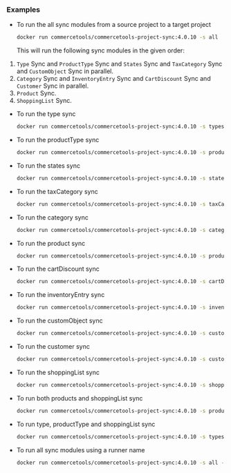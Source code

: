 ### Examples
 - To run the all sync modules from a source project to a target project
   ```bash
   docker run commercetools/commercetools-project-sync:4.0.10 -s all
   ```
   This will run the following sync modules in the given order:
 1. `Type` Sync and `ProductType` Sync and `States` Sync and `TaxCategory` Sync and `CustomObject` Sync in parallel.
 2. `Category` Sync and `InventoryEntry` Sync and `CartDiscount` Sync and `Customer` Sync in parallel.
 3. `Product` Sync.
 4. `ShoppingList` Sync.

 - To run the type sync
   ```bash
   docker run commercetools/commercetools-project-sync:4.0.10 -s types
   ```

 - To run the productType sync
   ```bash
   docker run commercetools/commercetools-project-sync:4.0.10 -s productTypes
   ```

- To run the states sync
   ```bash
   docker run commercetools/commercetools-project-sync:4.0.10 -s states
   ```
- To run the taxCategory sync
   ```bash
   docker run commercetools/commercetools-project-sync:4.0.10 -s taxCategories
   ```

- To run the category sync
   ```bash
   docker run commercetools/commercetools-project-sync:4.0.10 -s categories
   ```

- To run the product sync
   ```bash
   docker run commercetools/commercetools-project-sync:4.0.10 -s products
   ```

- To run the cartDiscount sync
   ```bash
   docker run commercetools/commercetools-project-sync:4.0.10 -s cartDiscounts
   ```

- To run the inventoryEntry sync
   ```bash
   docker run commercetools/commercetools-project-sync:4.0.10 -s inventoryEntries
   ```

- To run the customObject sync
   ```bash
   docker run commercetools/commercetools-project-sync:4.0.10 -s customObjects
   ```

- To run the customer sync
   ```bash
   docker run commercetools/commercetools-project-sync:4.0.10 -s customers
   ```
  
- To run the shoppingList sync
   ```bash
   docker run commercetools/commercetools-project-sync:4.0.10 -s shoppingLists
   ```
- To run both products and shoppingList sync
   ```bash
   docker run commercetools/commercetools-project-sync:4.0.10 -s products shoppingLists
   ```
  
- To run type, productType and shoppingList sync
   ```bash
   docker run commercetools/commercetools-project-sync:4.0.10 -s types productTypes shoppingLists
   ```

- To run all sync modules using a runner name
   ```bash
   docker run commercetools/commercetools-project-sync:4.0.10 -s all -r myRunnerName
   ```
